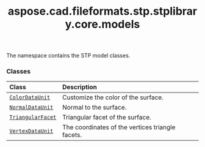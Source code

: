 ﻿---
title: aspose.cad.fileformats.stp.stplibrary.core.models
second_title: Aspose.CAD for Python via .NET API References
description: 
type: docs
weight: 10
url: /aspose.cad.fileformats.stp.stplibrary.core.models/
is_root: false
---

The namespace contains the STP model classes.

### Classes
| Class | Description |
| :- | :- |
| [`ColorDataUnit`](/cad/python-net/aspose.cad.fileformats.stp.stplibrary.core.models/colordataunit) | Customize the color of the surface. |
| [`NormalDataUnit`](/cad/python-net/aspose.cad.fileformats.stp.stplibrary.core.models/normaldataunit) | Normal to the surface. |
| [`TriangularFacet`](/cad/python-net/aspose.cad.fileformats.stp.stplibrary.core.models/triangularfacet) | Triangular facet of the surface. |
| [`VertexDataUnit`](/cad/python-net/aspose.cad.fileformats.stp.stplibrary.core.models/vertexdataunit) | The coordinates of the vertices triangle facets. |


